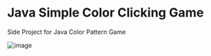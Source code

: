 # Java Simple Color Clicking Game
Side Project for Java Color Pattern Game

![image](https://github.com/user-attachments/assets/8419c240-62c0-4de7-ac2f-6a3bd16478c8)

